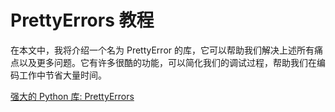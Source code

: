 # PrettyErrors 教程

<show-structure depth="3"/>

在本文中，我将介绍一个名为 PrettyError 的库，它可以帮助我们解决上述所有痛点以及更多问题。它有许多很酷的功能，可以简化我们的调试过程，帮助我们在编码工作中节省大量时间。


<seealso>
<category ref="ref_docs">
    <a href="https://mp.weixin.qq.com/s/HMSZOYVkgEeeDVNKEvMwlA">强大的 Python 库: PrettyErrors</a>
</category>
<category ref="ref_github">
    <a href="https://github.com/onelivesleft/PrettyErrors"></a>
</category>
<category ref="ref_issues">
</category>
<category ref="ref_hf">
</category>
<category ref="ref_ms">
</category>
</seealso>